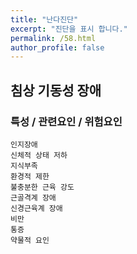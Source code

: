 ```yaml
---
title: "난다진단"
excerpt: "진단을 표시 합니다."
permalink: /58.html
author_profile: false
---
```

## 침상 기동성 장애




### 특성 / 관련요인 / 위험요인

>                

    인지장애
    신체적 상태 저하
    지식부족
    환경적 제한
    불충분한 근육 강도
    근골격계 장애
    신경근육계 장애
    비만
    통증
    약물적 요인

